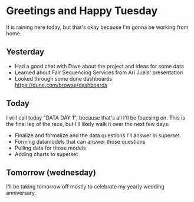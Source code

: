 # Greetings and Happy Tuesday

It is raining here today, but that's okay because I'm gonna be working from home.

## Yesterday
- Had a good chat with Dave about the project and ideas for some data
- Learned about Fair Sequencing Services from Ari Juels' presentation
- Looked through some dune dashboards https://dune.com/browse/dashboards

## Today
I will call today "DATA DAY 1", because that's all I'll be foucsing on.
This is the final leg of the race, but I'll likely walk it over the next few days.

- Finalize and formalize and the data questions I'll answer in superset.
- Forming datamodels that can answer those questions
- Pulling data for those models
- Adding charts to superset

## Tomorrow (wednesday)
I'll be taking tomorrow off mostly to celebrate my yearly wedding anniversary.
